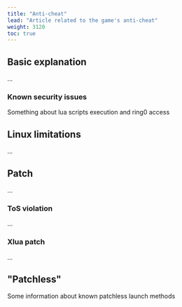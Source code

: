 ```yaml
---
title: "Anti-cheat"
lead: "Article related to the game's anti-cheat"
weight: 3120
toc: true
---
```


## Basic explanation

...

### Known security issues

Something about lua scripts execution and ring0 access

## Linux limitations

...

## Patch

...

### ToS violation

...

### Xlua patch

...

## "Patchless"

Some information about known patchless launch methods

